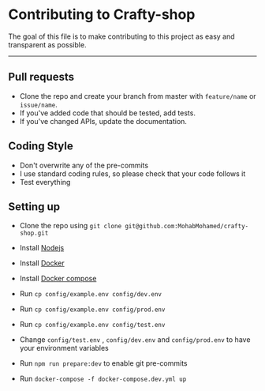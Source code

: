 # Contributing to Crafty-shop

The goal of this file is to make contributing to this project as easy and transparent as possible.

---

## Pull requests

- Clone the repo and create your branch from master with `feature/name` or `issue/name`.
- If you've added code that should be tested, add tests.
- If you've changed APIs, update the documentation.

## Coding Style

- Don't overwrite any of the pre-commits
- I use standard coding rules, so please check that your code follows it
- Test everything

## Setting up

- Clone the repo using `git clone git@github.com:MohabMohamed/crafty-shop.git`

- Install [Nodejs](https://nodejs.org)

- Install [Docker](https://docs.docker.com/install/)

- Install [Docker compose](https://docs.docker.com/compose/install/)

- Run `cp config/example.env config/dev.env`

- Run `cp config/example.env config/prod.env`
  
- Run `cp config/example.env config/test.env`
  
- Change `config/test.env` , `config/dev.env` and `config/prod.env` to have your environment variables
  
- Run `npm run prepare:dev` to enable git pre-commits

- Run `docker-compose -f docker-compose.dev.yml up`
